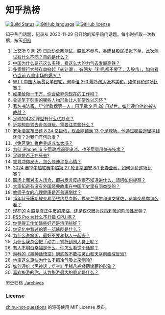 # 知乎热榜
[![Build Status](https://github.com/ToWeLong/zhihu-hot-questions/workflows/CI/badge.svg)](https://github.com/ToWeLong/zhihu-hot-questions/actions)
[![GitHub language](https://img.shields.io/badge/language-golang-orange.svg)](https://golang.org/)
[![GitHub license](https://img.shields.io/github/license/ToWeLong/zhihu-hot-questions)](https://github.com/ToWeLong/zhihu-hot-questions/blob/main/LICENSE)

知乎热门话题，记录从 2020-11-29 日开始的知乎热门话题。每小时抓取一次数据，按天[归档](./archives)

<!-- BEGIN -->

1. [上交所 9 月 29 日启动全网测试，股民不参与，券商替股民模拟下单，此次测试有什么不同？目的是什么？](https://www.zhihu.com/question/682461956)
1. [中国为什么要花这么多钱，费这么大的力气去发展高铁？](https://www.zhihu.com/question/21347929)
1. [多家银行大额存单掀起「转让潮」，有网友「利息都不要了，入股市」，如何看待当前 A 股市场的爆火？](https://www.zhihu.com/question/685631004)
1. [WTT 中国大满贯女单首轮，何卓佳 3-0 爆冷淘汰张本美和，如何评价这场比赛？](https://www.zhihu.com/question/683869468)
1. [如果给你一千万，你会放弃你现在的工作吗？](https://www.zhihu.com/question/666945768)
1. [鲁迅笔下刻画的哪些人物形象让人非常难以忘怀？](https://www.zhihu.com/question/668146382)
1. [著名书法家、「当代欧楷第一人」田英章 9 月 28 日逝世，如何评价他的书法成就？](https://www.zhihu.com/question/682215971)
1. [足球的4231阵型有什么优缺点？](https://www.zhihu.com/question/343376432)
1. [近期想自驾去青岛游玩，需要注意些什么？](https://www.zhihu.com/question/666034831)
1. [罗永浩宣布已还 8.24 亿巨债，现金能铺满 13 个足球场，他通过哪些途径挣钱还债？对我们有何启发？](https://www.zhihu.com/question/677043479)
1. [《绝区零》角色养成成本大吗？](https://www.zhihu.com/question/664552969)
1. [为何 iPhone 16 宁愿改成钢壳电池，也不愿意用快充技术？](https://www.zhihu.com/question/667687176)
1. [足球是否正在死去?](https://www.zhihu.com/question/621569065)
1. [领导冲你发火，怎么快速平复心情？](https://www.zhihu.com/question/668084057)
1. [2024 赛季中超联赛中超第 27 轮北京国安 8:1 长春亚泰，如何评价这场比赛？](https://www.zhihu.com/question/679337516)
1. [职场上面对多人场合，即兴发言反应慢不知道讲什么，请问如何提高？](https://www.zhihu.com/question/667663121)
1. [大家知道有没有外国经典故事在中国历史里有同类型的？](https://www.zhihu.com/question/667313815)
1. [教师子女的心理健康是否普遍堪忧？](https://www.zhihu.com/question/664034662)
1. [15年状元唐斯被交易至纽约尼克斯，换来兰德尔和迪文琴佐，这笔交易你怎么看？](https://www.zhihu.com/question/677137362)
1. [现在的 A 股是真正牛市的来临，还是仅仅因为政策刺激的阶段性反弹？](https://www.zhihu.com/question/679697244)
1. [PS5 Pro 为什么不升级 CPU 呢？](https://www.zhihu.com/question/667541816)
1. [你觉得工作忙碌些好还是清闲些好？](https://www.zhihu.com/question/668119472)
1. [你记忆中看过的第一部韩剧是什么？](https://www.zhihu.com/question/668069549)
1. [为什么说旅游，最好不要和熟人一起去？](https://www.zhihu.com/question/471156628)
1. [为什么我总会把「动力」寄托到别人身上呢？](https://www.zhihu.com/question/668235338)
1. [有人不明白幸福是什么，你怎么看这个话题？](https://www.zhihu.com/question/679751925)
1. [游科的《黑神话悟空》到底敢不敢把灵山和天庭刻画成反派?](https://www.zhihu.com/question/682894326)
1. [地库这么凉快为什么不把冷气吸上来制冷?](https://www.zhihu.com/question/612815164)
1. [如何评价《黑神话：悟空》里猪八戒矮萌矮萌的形象？](https://www.zhihu.com/question/664893154)
1. [喜欢旅游的你，认为旅游最大的意义是什么？](https://www.zhihu.com/question/666929111)

<!-- END -->

历史归档 [./archives](./archives)


### License
[zhihu-hot-questions](https://github.com/towelong/zhihu-hot-questions) 的源码使用 MIT License 发布。